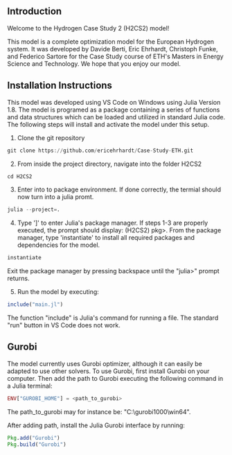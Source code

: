 ## Introduction

Welcome to the Hydrogen Case Study 2 (H2CS2) model!

This model is a complete optimization model for the European Hydrogen system.
It was developed by Davide Berti, Eric Ehrhardt, Christoph Funke, and Federico
Sartore for the Case Study course of ETH's Masters in Energy Science and Technology.
We hope that you enjoy our model.

## Installation Instructions

This model was developed using VS Code on Windows using Julia Version 1.8. 
The model is programed as a package containing a series of functions and data
structures which can be loaded and utilized in standard Julia code. The 
following steps will install and activate the model under this setup.

1. Clone the git repository 

```julia
git clone https://github.com/ericehrhardt/Case-Study-ETH.git
```
2. From inside the project directory, navigate into the folder H2CS2

```julia
cd H2CS2
```

3. Enter into to package environment. If done correctly, the termial should now turn into a julia promt.

```julia
julia --project=.
``` 
4. Type ']' to enter Julia's package manager. If steps 1-3 are properly executed,
the prompt should display: (H2CS2) pkg>. From the package manager, type 'instantiate'
to install all required packages and dependencies for the model.

```julia
instantiate
```
Exit the package manager by pressing backspace until the "julia>" prompt returns.

5. Run the model by executing:
```julia
include("main.jl")
```
The function "include" is Julia's command for running a file. The standard "run" 
button in VS Code does not work.

## Gurobi

The model currently uses Gurobi optimizer, although it can easily be adapted
to use other solvers. To use Gurobi, first install Gurobi on your computer. Then
add the path to Gurobi executing the following command in a Julia terminal:

```julia
ENV["GUROBI_HOME"] = <path_to_gurobi>
```


The path_to_gurobi may for instance be: "C:\\gurobi1000\\win64".

After adding path, install the Julia Gurobi interface by running:

```julia
Pkg.add("Gurobi")
Pkg.build("Gurobi")
```